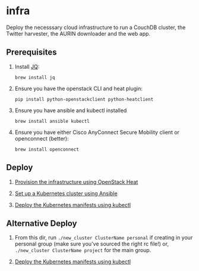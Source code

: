 # infra

Deploy the necesssary cloud infrastructure to run a CouchDB cluster, the
Twitter harvester, the AURIN downloader and the web app.

## Prerequisites

1. Install [JQ](https://stedolan.github.io/jq/):

       brew install jq

2. Ensure you have the openstack CLI and heat plugin:

       pip install python-openstackclient python-heatclient

3. Ensure you have ansible and kubectl installed

       brew install ansible kubectl

4. Ensure you have either Cisco AnyConnect Secure Mobility client or
   openconnect (better):

       brew install openconnect

## Deploy

1. [Provision the infrastructure using OpenStack Heat](./heat)

2. [Set up a Kubernetes cluster using Ansible](./ansible)

3. [Deploy the Kubernetes manifests using kubectl](./kubernetes)

## Alternative Deploy

1. From this dir, run `./new_cluster ClusterName personal` if creating in your
personal group (make sure you've sourced the right rc file!) or,
`./new_cluster ClusterName project` for the main group.

2. [Deploy the Kubernetes manifests using kubectl](./kubernetes)
